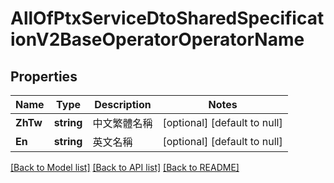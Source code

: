 # AllOfPtxServiceDtoSharedSpecificationV2BaseOperatorOperatorName

## Properties
Name | Type | Description | Notes
------------ | ------------- | ------------- | -------------
**ZhTw** | **string** | 中文繁體名稱 | [optional] [default to null]
**En** | **string** | 英文名稱 | [optional] [default to null]

[[Back to Model list]](../README.md#documentation-for-models) [[Back to API list]](../README.md#documentation-for-api-endpoints) [[Back to README]](../README.md)

